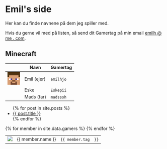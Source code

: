 # Emil's side

Her kan du finde navnene på dem jeg spiller med.

Hvis du gerne vil med på listen, så send dit Gamertag på min email <a href="mailto:emilh@me.com?subject='Gamertag til din hjemmeside'">emilh @ me . com</a>.

## Minecraft

|                     | Navn        | Gamertag |
|-------              |-------------|----------|
| <img width="40" src="emilhjo.png"/> | Emil (ejer) | `emilhjo`|
|                     | Eske        | `Eskepii`|
|                     | Mads (far)  | `madsssh`|


<ul>
  {% for post in site.posts %}
    <li>
      <a href="{{ post.url }}">{{ post.title }}</a>
    </li>
  {% endfor %}
</ul>


<table>
{% for member in site.data.gamers %}
  <tr>
    <td><img width="32" src="{{ member.tag }}.png"/></td>
    <td>{{ member.name }}</td>
    <td><code class="highlighter-rouge">{{ member.tag  }}</code></td>
  </tr>
{% endfor %}
</table>
